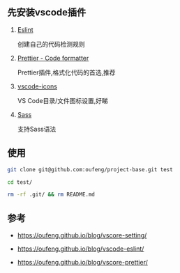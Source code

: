 ## 先安装vscode插件

1.  [Eslint](https://marketplace.visualstudio.com/items?itemName=dbaeumer.vscode-eslint)

    创建自己的代码检测规则

1.  [Prettier - Code formatter](https://marketplace.visualstudio.com/items?itemName=esbenp.prettier-vscode)

    Prettier插件,格式化代码的首选,推荐

1.  [vscode-icons](https://marketplace.visualstudio.com/items?itemName=robertohuertasm.vscode-icons)

    VS Code目录/文件图标设置,好睇

1.  [Sass](https://marketplace.visualstudio.com/items?itemName=robinbentley.sass-indented)

    支持Sass语法

## 使用

```bash
git clone git@github.com:oufeng/project-base.git test

cd test/

rm -rf .git/ && rm README.md
```

## 参考

- https://oufeng.github.io/blog/vscore-setting/

- https://oufeng.github.io/blog/vscode-eslint/

- https://oufeng.github.io/blog/vscore-prettier/
